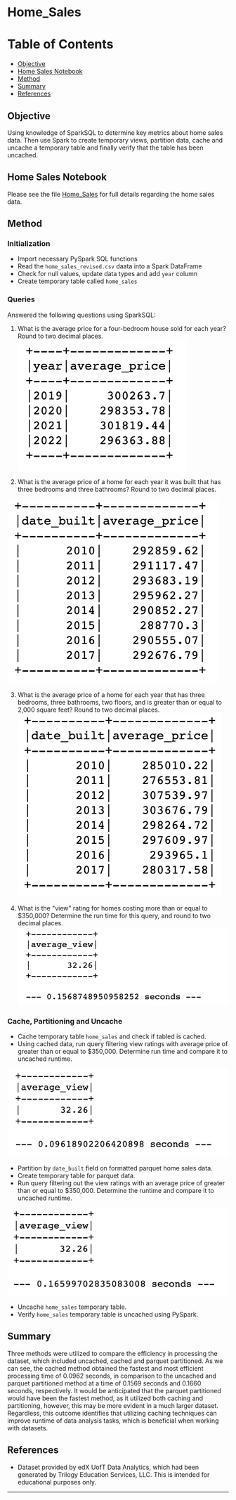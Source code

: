 # Home_Sales


Table of Contents
=================

  * [Objective](#objective)
  * [Home Sales Notebook](#home-sales-notebook)
  * [Method](#method)
  * [Summary](#summary)
  * [References](#references)
  
  
  
## Objective
Using knowledge of SparkSQL to determine key metrics about home sales data. Then use Spark to create temporary views, partition data, cache and uncache a temporary table and finally verify that the table has been uncached. 



## Home Sales Notebook


Please see the file [Home_Sales](Notebook/Home_Sales.ipynb) for full details regarding the home sales data.  



## Method


### Initialization


* Import necessary PySpark SQL functions
* Read the `home_sales_revised.csv` daata into a Spark DataFrame
* Check for null values, update data types and add `year` column
* Create temporary table called `home_sales`


### Queries


Answered the following questions using SparkSQL:

1. What is the average price for a four-bedroom house sold for each year? Round to two decimal places.
![yearly_avg_home_price_4bed](Images/yearly_avg_home_price_4bed.png)  

2. What is the average price of a home for each year it was built that has three bedrooms and three bathrooms? Round to two decimal places.

![average_price_date_built](Images/average_price_date_built.png)  

3. What is the average price of a home for each year that has three bedrooms, three bathrooms, two floors, and is greater than or equal to 2,000 square feet? Round to two decimal places.
![average_price_date_built_2](Images/average_price_date_built_2.png)  

4. What is the "view" rating for homes costing more than or equal to $350,000? Determine the run time for this query, and round to two decimal places.
![average_view_uncached](Images/average_view_uncached.png)  




### Cache, Partitioning and Uncache


* Cache temporary table `home_sales` and check if tabled is cached.
* Using cached data, run query filtering view ratings with average price of greater than or equal to $350,000. Determine run time and compare it to uncached runtime. 

![average_view_cached](Images/average_view_cached.png)  

* Partition by `date_built` field on formatted parquet home sales data.
* Create temporary table for parquet data.
* Run query filtering out the view ratings with an average price of greater than or equal to $350,000. Determine the runtime and compare it to uncached runtime.

![average_view_parquet_partitioned](Images/average_view_parquet_partitioned.png)  

* Uncache `home_sales` temporary table. 
* Verify `home_sales` temporary table is uncached using PySpark. 



## Summary


Three methods were utilized to compare the efficiency in processing the dataset, which included uncached, cached and parquet partitioned. As we can see, the cached method obtained the fastest and most efficient processing time of 0.0962 seconds, in comparison to the uncached and parquet partitioned method at a time of 0.1569 seconds and 0.1660 seconds, respectively. It would be anticipated that the parquet partitioned would have been the fastest method, as it utilized both caching and partitioning, however, this may be more evident in a much larger dataset. Regardless, this outcome identifies that utilizing caching techniques can improve runtime of data analysis tasks, which is beneficial when working with datasets. 



## References 


* Dataset provided by edX UofT Data Analytics, which had been generated by Trilogy Education Services, LLC. This is intended for educational purposes only.

- - -

